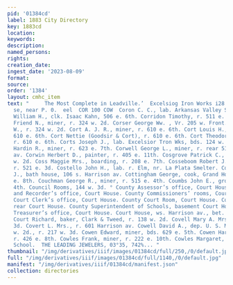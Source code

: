 ```yaml
---
pid: '01384cd'
label: 1883 City Directory
key: 1883cd
location: 
keywords: 
description: 
named_persons: 
rights: 
creation_date: 
ingest_date: '2023-08-09'
format: 
source: 
order: '1384'
layout: cmhc_item
text: "     The Most Complete in Leadville.’  Excelsiog Iron Works i28 to 154 w: Fitth
  se, near P. 0.  eel  COR 100 COW  Coron C. C., lab. Arkansas Valley Smelter. Correll
  William H., clk. Isaac Kahn, 506 e. 6th. Corridon Timothy, r. 511 e. 5th. Corser
  Friend N., miner, r. 324 w. 2d. Corser George Ww. , Vr. 205 w. Front. Corser John
  W., r. 324 w. 2d. Cort A. J. R., miner, r. 610 e. 6th. Cort Louis H., miner, r.
  610 e. 6th. Cort Nettie (Goodsir & Cort), r. 610 e. 6th. Cort Theodore D., miner,
  r. 610 e. 6th. Corts Joseph J., lab. Excelsior Tron Wks, bds. 124 w. 5th. Corum
  Hardin R., miner, r. 623 e. 7th. Corwell George L., miner, r. rear 510 Harrison
  av. Corwin Herbert D., painter, r. 405 e. 11th. Cosgrove Patrick C., actor, r. 318
  w. 2d. Coss Maggie Mrs., boarding, r. 208 e. 7th. Cosseboom Robert J., engineer,
  r. 521 e. 3d. Costello John H., lab. r. Elm, nr. La Plata Smelter. Costello Michael
  J., bath house, 106 s. Harrison av. Cottingham George, cook, Grand Hotel, r. 311
  e. 8th. Couchman George R., miner, r. 515 e. 4th. Coumbs John E., grocer, 411 e.
  4th. Council Rooms, 144 w. 3d. ° County Assessor’s office, Court House. County Clerk
  and Recorder’s office, Court House. County Commissioners’ rooms, Court House. County
  Court Clerk’s office, Court House. County Court Room, Court House. County Jail,
  rear Court House. County Superintendent of Schools, basement Court House. County
  Treasurer’s office, Court House. Court House, ws. Harrison av., bet. 5th and 6th.
  Court Richard, baker, Clark & Tweed, r. 138 w. 2d. Covell Mary A. Mrs., r. 219 e.
  3d. Covert L. Mrs., r. 601 Harrison av. Cowell David A., dep. U. S. Marshal, 118
  w. 2d., r. 217 w. 3d. Cowen Edward, miner, bds. 629 e. 5th. Cowen Harry, miner,
  r. 426 e. 8th. Cowles Frank, miner, r. 222 e. 10th. Cowles Margaret, teacher, Public
  School.  THE LEADING JEWELERS, 03°35, 742%... "
thumbnail: "/img/derivatives/iiif/images/01384cd/full/250,/0/default.jpg"
full: "/img/derivatives/iiif/images/01384cd/full/1140,/0/default.jpg"
manifest: "/img/derivatives/iiif/01384cd/manifest.json"
collection: directories
---
```


